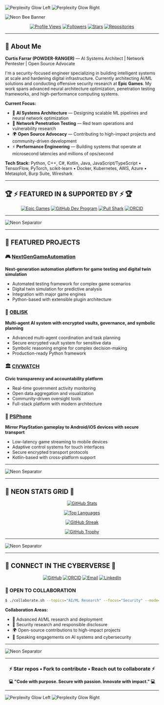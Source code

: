 <!-- NEON BANNER TOP -->
![Perplexity Glow Left](https://raw.githubusercontent.com/POWDER-RANGER/POWDER-RANGER/main/.github/assets/perplexity-glow-left.gif)
![Perplexity Glow Right](https://raw.githubusercontent.com/POWDER-RANGER/POWDER-RANGER/main/.github/assets/perplexity-glow-right.gif)

<!-- HERO BANNER -->
![Neon Bee Banner](https://raw.githubusercontent.com/POWDER-RANGER/POWDER-RANGER/main/.github/assets/neon-bee-banner.gif)

<!-- PROFILE BADGES - Live Widgets -->
<div align="center">

[![Profile Views](https://komarev.com/ghpvc/?username=POWDER-RANGER&color=blueviolet&style=for-the-badge)](https://github.com/POWDER-RANGER)
[![Followers](https://img.shields.io/github/followers/POWDER-RANGER?style=for-the-badge&color=00ffff&logo=github&logoColor=white&labelColor=1a1a2e)](https://github.com/POWDER-RANGER?tab=followers)
[![Stars](https://img.shields.io/github/stars/POWDER-RANGER?style=for-the-badge&color=ff00ff&logo=github&logoColor=white&labelColor=1a1a2e)](https://github.com/POWDER-RANGER?tab=repositories)
[![Repositories](https://img.shields.io/badge/Repositories-18-ff6b35?style=for-the-badge&logo=github&logoColor=white&labelColor=1a1a2e)](https://github.com/POWDER-RANGER?tab=repositories)

</div>

---

## 👋 About Me

**Curtis Farrar (POWDER-RANGER)** — AI Systems Architect | Network Pentester | Open Source Advocate

I'm a security-focused engineer specializing in building intelligent systems at scale and hardening digital infrastructure. Currently architecting AI/ML solutions and conducting offensive security research at **Epic Games**. My work spans advanced neural architecture optimization, penetration testing frameworks, and high-performance computing systems.

**Current Focus:**
- 🤖 **AI Systems Architecture** — Designing scalable ML pipelines and neural network optimization
- 🔐 **Network Penetration Testing** — Red team operations and vulnerability research
- 🌍 **Open Source Advocacy** — Contributing to high-impact projects and community-driven development
- ⚡ **Performance Engineering** — Building systems that operate at microsecond latencies and millions of ops/second

**Tech Stack:** Python, C++, C#, Kotlin, Java, JavaScript/TypeScript • TensorFlow, PyTorch, scikit-learn • Docker, Kubernetes, AWS, Azure • Metasploit, Burp Suite, Wireshark

---

## 🏆 ⚡ FEATURED IN & SUPPORTED BY ⚡ 🏆

<div align="center">

[![Epic Games](https://img.shields.io/badge/Epic_Games-313131?style=for-the-badge&logo=epicgames&logoColor=white)](https://github.com/EpicGames)
[![GitHub Dev Program](https://img.shields.io/badge/GitHub_Dev-181717?style=for-the-badge&logo=github&logoColor=white)](https://github.com/POWDER-RANGER)
[![Pull Shark](https://img.shields.io/badge/Pull_Shark-00ADD8?style=for-the-badge&logo=github&logoColor=white)](https://github.com/POWDER-RANGER)
[![ORCID](https://img.shields.io/badge/ORCID-A6CE39?style=for-the-badge&logo=orcid&logoColor=white)](https://orcid.org/0009-0008-9273-2458)

</div>

---

![Neon Separator](https://raw.githubusercontent.com/POWDER-RANGER/POWDER-RANGER/main/.github/assets/neon-separator.gif)

---

## 🚀 FEATURED PROJECTS

### 🎮 [NextGenGameAutomation](https://github.com/POWDER-RANGER/NextGenGameAutomation)
**Next-generation automation platform for game testing and digital twin simulation**
- Automated testing framework for complex game scenarios
- Digital twin simulation for predictive analysis
- Integration with major game engines
- Python-based with extensible plugin architecture

### 🤖 [OBLISK](https://github.com/POWDER-RANGER/OBLISK)
**Multi-agent AI system with encrypted vaults, governance, and symbolic planning**
- Advanced multi-agent coordination and task planning
- Secure encrypted vault system for sensitive data
- Symbolic reasoning engine for complex decision-making
- Production-ready Python framework

### 🏛️ [CIVWATCH](https://github.com/POWDER-RANGER/CIVWATCH)
**Civic transparency and accountability platform**
- Real-time government activity monitoring
- Open data aggregation and visualization
- Community-driven oversight tools
- Full-stack platform with modern architecture

### 📱 [PSPhone](https://github.com/POWDER-RANGER/PSPhone)
**Mirror PlayStation gameplay to Android/iOS devices with secure transport**
- Low-latency game streaming to mobile devices
- Adaptive control systems for touch interfaces
- Secure encrypted transport protocols
- Kotlin-based with cross-platform support

---

![Neon Separator](https://raw.githubusercontent.com/POWDER-RANGER/POWDER-RANGER/main/.github/assets/neon-separator.gif)

---

## 🌟 NEON STATS GRID 🌟

<div align="center">

[![GitHub Stats](https://github-readme-stats.vercel.app/api?username=POWDER-RANGER&show_icons=true&theme=radical&hide_border=true&bg_color=0d1117&title_color=00ffff&icon_color=ff00ff&text_color=ffffff)](https://github.com/POWDER-RANGER)

[![Top Languages](https://github-readme-stats.vercel.app/api/top-langs/?username=POWDER-RANGER&layout=compact&theme=radical&hide_border=true&bg_color=0d1117&title_color=00ffff&text_color=ffffff)](https://github.com/POWDER-RANGER)

[![GitHub Streak](https://github-readme-streak-stats.herokuapp.com/?user=POWDER-RANGER&theme=radical&hide_border=true&background=0d1117&stroke=00ffff&ring=ff00ff&fire=ff6b35&currStreakLabel=00ffff)](https://github.com/POWDER-RANGER)

[![GitHub Trophy](https://github-profile-trophy.vercel.app/?username=POWDER-RANGER&theme=radical&no-frame=true&no-bg=true&column=7&margin-w=15&margin-h=15)](https://github.com/POWDER-RANGER)

</div>

---

![Neon Separator](https://raw.githubusercontent.com/POWDER-RANGER/POWDER-RANGER/main/.github/assets/neon-separator.gif)

---

## 💫 CONNECT IN THE CYBERVERSE 💫

<div align="center">

[![GitHub](https://img.shields.io/badge/GitHub-POWDER--RANGER-181717?style=for-the-badge&logo=github&logoColor=white)](https://github.com/POWDER-RANGER)
[![ORCID](https://img.shields.io/badge/ORCID-0009--0008--9273--2458-A6CE39?style=for-the-badge&logo=orcid&logoColor=white)](https://orcid.org/0009-0008-9273-2458)
[![Email](https://img.shields.io/badge/Email-curtis%40example.com-D14836?style=for-the-badge&logo=gmail&logoColor=white)](mailto:curtis@example.com)
[![LinkedIn](https://img.shields.io/badge/LinkedIn-Connect-0077B5?style=for-the-badge&logo=linkedin&logoColor=white)](https://www.linkedin.com/in/curtis-farrar)

</div>

### 💬 OPEN TO COLLABORATION

```bash
$ ./collaborate.sh --topics="AI/ML Research" --focus="Security" --mode="Open-Source"
```

**Collaboration Areas:**
- 🤖 Advanced AI/ML research and deployment
- 🔐 Security research and responsible disclosure
- 🌍 Open-source contributions to high-impact projects
- 🎤 Speaking engagements on AI systems and cybersecurity

---

![Neon Separator](https://raw.githubusercontent.com/POWDER-RANGER/POWDER-RANGER/main/.github/assets/neon-separator.gif)

---

<div align="center">

### ⚡ Star repos • Fork to contribute • Reach out to collaborate ⚡

**💻 "Code with purpose. Secure with passion. Innovate with impact." 💻**

</div>

---

<!-- NEON BANNER BOTTOM -->
![Perplexity Glow Left](https://raw.githubusercontent.com/POWDER-RANGER/POWDER-RANGER/main/.github/assets/perplexity-glow-left.gif)
![Perplexity Glow Right](https://raw.githubusercontent.com/POWDER-RANGER/POWDER-RANGER/main/.github/assets/perplexity-glow-right.gif)
